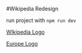 #Wikipedia Redesign

run project with `npm run dev`


[WIkipedia Logo](https://www.flaticon.com/free-icon/info_17641350?k=1724756000563&log-in=google)


[Europe Logo](https://www.flaticon.com/free-icon/europe_1727118?term=europe&page=1&position=23&origin=search&related_id=1727118)

